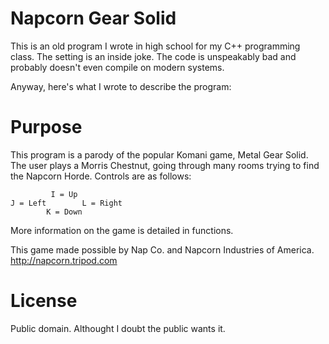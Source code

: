 # Napcorn Gear Solid
This is an old program I wrote in high school for my C++ programming class.  The setting is an inside joke.  The code is unspeakably bad and probably doesn't even compile on modern systems.

Anyway, here's what I wrote to describe the program:

# Purpose
This program is a parody of the popular Komani game, Metal Gear Solid.  The user plays a Morris Chestnut, going through many rooms trying to find the Napcorn Horde.  Controls are as follows:

```
         I = Up
J = Left        L = Right
        K = Down
```

More information on the game is detailed in functions.

This game made possible by Nap Co. and Napcorn Industries of America.
http://napcorn.tripod.com

# License
Public domain.  Althought I doubt the public wants it.